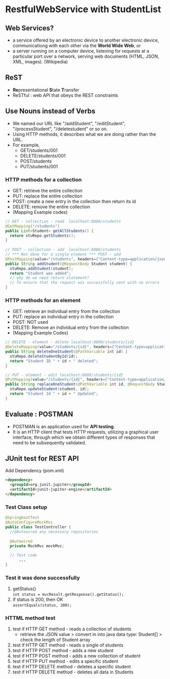 # RestfulWebService with StudentList
## Web Services?
- a service offered by an electronic device to another electronic device, communicationg with each other via the **World Wide Web**, or
- a server running on a computer device, listening for requests at a particular port over a network, serving web documents (HTML, JSON, XML, images).
(Wikipedia)

## ReST
- **Re**presentational **S**tate **T**ransfer 
- ReSTful : web API that obeys the REST constraints

## Use Nouns instead of Verbs
- We named our URL like "/addStudent", "/editStudent", "/processStudent", "/deletestudent" or so on.
- Using HTTP methods, it describes what we are doing rather than the URL.
- For example,
  - GET/students/001
  - DELETE/students/001
  - POST/students
  - PUT/students/001

### HTTP methods for a collection
- GET: retrieve the entire collection
- PUT: replace the entire collection
- POST: create a new entry in the collection then return its id
- DELETE: remove the entire collection
- (Mapping Example codes)
```java
// GET - collection - read	localhost:8080/students
@GetMapping("/students")
public List<Student> getAllStudents() {
  return stuRepo.getStudents();
}
  
// POST - collection - add	localhost:8080/students
// *** Not done for a single element *** POST - add
@PostMapping(value="/students", headers={"Content-type=application/json"})
public String addStudent(@RequestBody Student student) {
  stuRepo.addStudent(student);
  return "Student was added";
  // why do we need return statement? 
  // To ensure that the request was successfully sent with no errors
}
```

### HTTP methods for an element
- GET: retrieve an individual entry from the collection
- PUT: replace an individual entry in the collection
- POST: NOT used
- DELETE: Remove an individual entry from the collection
- (Mapping Example Codes)
```java
// DELETE - element - delete localhost:8080/students/{id}
@DeleteMapping(value="/students/{id}", headers={"Content-type=application/json"})
public String deleteOneStudent(@PathVariable int id) {
  stuRepo.deleteStudentById(id);
  return "Student ID " + id + " deleted";
}

// PUT - element - edit	localhost:8080/students/{id}
@PutMapping(value="/students/{id}", headers={"Content-type=application/json"})
public String replaceOneStudent(@PathVariable int id, @RequestBody Student student) {
  stuRepo.updateStudent(student, id);
  return "Student Id " + id + " Updated";
}
```

## Evaluate : POSTMAN
- POSTMAN is an application used for **API testing**.
- It is an HTTP client that tests HTTP requests, utilizing a graphical user interface, through which we obtain different types of responses that need to be subsequently validated.

## JUnit test for REST API
Add Dependency (pom.xml)
```html
<dependency>
  <groupId>org.junit.jupiter</groupId>
  <artifactId>junit-jupiter-engine</artifactId>
</dependency>
```
### Test Class setup
```java
@SpringbootTest
@AutoConfigureMockMvc
public class TestController {
  //@Autowired any necessary repositories
  
  @Autowired
  private MockMvc mockMvc;
  
  // Test code 
      ...
}
```
### Test it was done successfully
1. getStatus() <br>
`int status = mvcResult.getResponse().getStatus();`
2. if status is 200, then OK <br>
`assertEquals(status, 200);`



### HTTML method test
1. test if HTTP GET method - reads a collection of students
    - retrieve the JSON value > convert in into java data type: Student[] > check the length of Student array 
2. test if HTTP GET method - reads a single of students
3. test if HTTP POST method - adds a new student
4. test if HTTP POST method - adds a new collection of student
5. test if HTTP PUT method - edits a specific student
6. test if HTTP DELETE method - deletes a specific student
7. test if HTTP DELETE method - deletes all data in Students

















